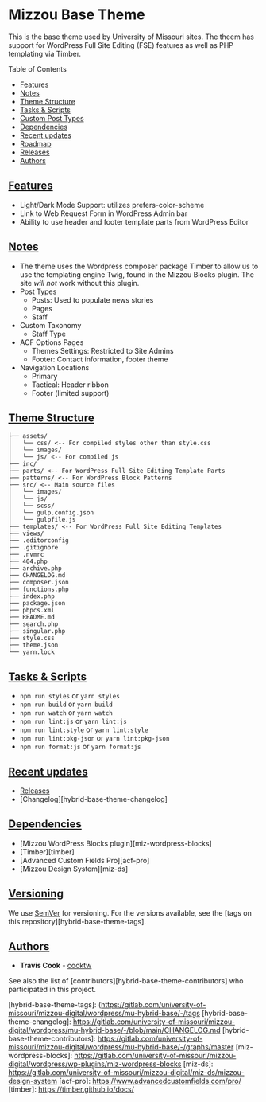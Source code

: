# Mizzou Base Theme

This is the base theme used by University of Missouri sites. The theem has support for WordPress Full Site Editing (FSE) features as well as PHP templating via Timber.

Table of Contents

-   [Features](#features)
-   [Notes](#notes)
-   [Theme Structure](#structure)
-   [Tasks & Scripts](#tasks-scripts)
-   [Custom Post Types](#cpt)
-   [Dependencies](#dependencies)
-   [Recent updates](#updates)
-   [Roadmap](#roadmap)
-   [Releases](#releases)
-   [Authors](#authors)

## [Features](#features)

-   Light/Dark Mode Support: utilizes prefers-color-scheme
-   Link to Web Request Form in WordPress Admin bar
-   Ability to use header and footer template parts from WordPress Editor

## [Notes](#notes)

-   The theme uses the Wordpress composer package Timber to allow us to use the templating engine Twig, found in the Mizzou Blocks plugin. The site _will not_ work without this plugin.
-   Post Types
    -   Posts: Used to populate news stories
    -   Pages
    -   Staff
-   Custom Taxonomy
    -   Staff Type
-   ACF Options Pages
    -   Themes Settings: Restricted to Site Admins
    -   Footer: Contact information, footer theme
-   Navigation Locations
    -   Primary
    -   Tactical: Header ribbon
    -   Footer (limited support)

## [Theme Structure](#structure)
```
├── assets/
│   └── css/ <-- For compiled styles other than style.css
│   └── images/
│   └── js/ <-- For compiled js
├── inc/
├── parts/ <-- For WordPress Full Site Editing Template Parts
├── patterns/ <-- For WordPress Block Patterns
├── src/ <-- Main source files
│   └── images/
│   └── js/
│   └── scss/
│   └── gulp.config.json
│   └── gulpfile.js
├── templates/ <-- For WordPress Full Site Editing Templates
├── views/
├── .editorconfig
├── .gitignore
├── .nvmrc
├── 404.php
├── archive.php
├── CHANGELOG.md
├── composer.json
├── functions.php
├── index.php
├── package.json
├── phpcs.xml
├── README.md
├── search.php
├── singular.php
├── style.css
├── theme.json
└── yarn.lock
```

## [Tasks & Scripts](#tasks-scripts)

- `npm run styles` or `yarn styles`
- `npm run build` or `yarn build`
- `npm run watch` or `yarn watch`
- `npm run lint:js` or `yarn lint:js`
- `npm run lint:style` or `yarn lint:style`
- `npm run lint:pkg-json` or `yarn lint:pkg-json`
- `npm run format:js` or `yarn format:js`

## [Recent updates](#updates)

-   [Releases][hybrid-base-theme-releases]
-   [Changelog][hybrid-base-theme-changelog]

## [Dependencies](#dependencies)

-   [Mizzou WordPress Blocks plugin][miz-wordpress-blocks]
-   [Timber][timber]
-   [Advanced Custom Fields Pro][acf-pro]
-   [Mizzou Design System][miz-ds]

## [Versioning](#versions)

We use [SemVer](http://semver.org/) for versioning. For the versions available, see the [tags on this repository][hybrid-base-theme-tags].

## [Authors](#authors)

-   **Travis Cook** - [cooktw](https://gitlab.com/cooktw)

See also the list of [contributors][hybrid-base-theme-contributors] who participated in this project.

[hybrid-base-theme-releases]: https://gitlab.com/university-of-missouri/mizzou-digital/wordpress/mu-hybrid-base/-/releases
[hybrid-base-theme-tags]: (https://gitlab.com/university-of-missouri/mizzou-digital/wordpress/mu-hybrid-base/-/tags
[hybrid-base-theme-changelog]: https://gitlab.com/university-of-missouri/mizzou-digital/wordpress/mu-hybrid-base/-/blob/main/CHANGELOG.md
[hybrid-base-theme-contributors]: https://gitlab.com/university-of-missouri/mizzou-digital/wordpress/mu-hybrid-base/-/graphs/master
[miz-wordpress-blocks]: https://gitlab.com/university-of-missouri/mizzou-digital/wordpress/wp-plugins/miz-wordpress-blocks
[miz-ds]: https://gitlab.com/university-of-missouri/mizzou-digital/miz-ds/mizzou-design-system
[acf-pro]: https://www.advancedcustomfields.com/pro/
[timber]: https://timber.github.io/docs/
